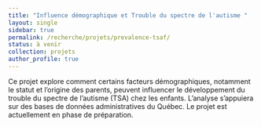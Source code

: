 ```yaml
---
title: "Influence démographique et Trouble du spectre de l'autisme "
layout: single
sidebar: true
permalink: /recherche/projets/prevalence-tsaf/
status: à venir
collection: projets
author_profile: true
---
```

Ce projet explore comment certains facteurs démographiques, notamment le statut et l’origine des parents, peuvent influencer le développement du trouble du spectre de l’autisme (TSA) chez les enfants. L’analyse s’appuiera sur des bases de données administratives du Québec. Le projet est actuellement en phase de préparation.